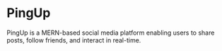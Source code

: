 # PingUp

PingUp is a MERN-based social media platform enabling users to share posts, follow friends, and interact in real-time.